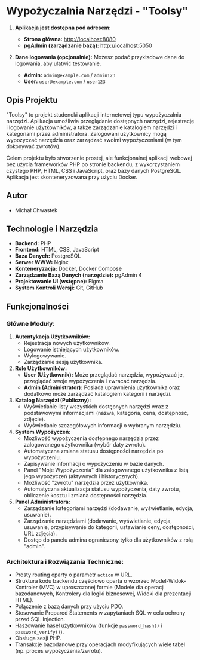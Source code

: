 # Wypożyczalnia Narzędzi - "Toolsy"


1.  **Aplikacja jest dostępna pod adresem:**

    - **Strona główna:** [http://localhost:8080](http://localhost:8080)
    - **pgAdmin (zarządzanie bazą):** [http://localhost:5050](http://localhost:5050)

2.  **Dane logowania (opcjonalnie):**
    Możesz podać przykładowe dane do logowania, aby ułatwić testowanie.
    - **Admin:** `admin@example.com` / `admin123`
    - **User:** `user@example.com` / `user123`

## Opis Projektu

"Toolsy" to projekt studencki aplikacji internetowej typu wypożyczalnia narzędzi. Aplikacja umożliwia przeglądanie dostępnych narzędzi, rejestrację i logowanie użytkowników, a także zarządzanie katalogiem narzędzi i kategoriami przez administratora. Zalogowani użytkownicy mogą wypożyczać narzędzia oraz zarządzać swoimi wypożyczeniami (w tym dokonywać zwrotów).

Celem projektu było stworzenie prostej, ale funkcjonalnej aplikacji webowej bez użycia frameworków PHP po stronie backendu, z wykorzystaniem czystego PHP, HTML, CSS i JavaScript, oraz bazy danych PostgreSQL. Aplikacja jest skonteneryzowana przy użyciu Docker.

## Autor

- Michał Chwastek

## Technologie i Narzędzia

- **Backend:** PHP
- **Frontend:** HTML, CSS, JavaScript
- **Baza Danych:** PostgreSQL
- **Serwer WWW:** Nginx
- **Konteneryzacja:** Docker, Docker Compose
- **Zarządzanie Bazą Danych (narzędzie):** pgAdmin 4
- **Projektowanie UI (wstępne):** Figma
- **System Kontroli Wersji:** Git, GitHub

## Funkcjonalności

### Główne Moduły:

1.  **Autentykacja Użytkowników:**
    - Rejestracja nowych użytkowników.
    - Logowanie istniejących użytkowników.
    - Wylogowywanie.
    - Zarządzanie sesją użytkownika.
2.  **Role Użytkowników:**
    - **User (Użytkownik):** Może przeglądać narzędzia, wypożyczać je, przeglądać swoje wypożyczenia i zwracać narzędzia.
    - **Admin (Administrator):** Posiada uprawnienia użytkownika oraz dodatkowo może zarządzać katalogiem kategorii i narzędzi.
3.  **Katalog Narzędzi (Publiczny):**
    - Wyświetlanie listy wszystkich dostępnych narzędzi wraz z podstawowymi informacjami (nazwa, kategoria, cena, dostępność, zdjęcie).
    - Wyświetlanie szczegółowych informacji o wybranym narzędziu.
4.  **System Wypożyczeń:**
    - Możliwość wypożyczenia dostępnego narzędzia przez zalogowanego użytkownika (wybór daty zwrotu).
    - Automatyczna zmiana statusu dostępności narzędzia po wypożyczeniu.
    - Zapisywanie informacji o wypożyczeniu w bazie danych.
    - Panel "Moje Wypożyczenia" dla zalogowanego użytkownika z listą jego wypożyczeń (aktywnych i historycznych).
    - Możliwość "zwrotu" narzędzia przez użytkownika.
    - Automatyczna aktualizacja statusu wypożyczenia, daty zwrotu, obliczenie kosztu i zmiana dostępności narzędzia.
5.  **Panel Administratora:**
    - Zarządzanie kategoriami narzędzi (dodawanie, wyświetlanie, edycja, usuwanie).
    - Zarządzanie narzędziami (dodawanie, wyświetlanie, edycja, usuwanie, przypisywanie do kategorii, ustawianie ceny, dostępności, URL zdjęcia).
    - Dostęp do panelu admina ograniczony tylko dla użytkowników z rolą "admin".

### Architektura i Rozwiązania Techniczne:

- Prosty routing oparty o parametr `action` w URL.
- Struktura kodu backendu częściowo oparta o wzorzec Model-Widok-Kontroler (MVC) w uproszczonej formie (Modele dla operacji bazodanowych, Kontrolery dla logiki biznesowej, Widoki dla prezentacji HTML).
- Połączenie z bazą danych przy użyciu PDO.
- Stosowanie Prepared Statements w zapytaniach SQL w celu ochrony przed SQL Injection.
- Haszowanie haseł użytkowników (funkcje `password_hash()` i `password_verify()`).
- Obsługa sesji PHP.
- Transakcje bazodanowe przy operacjach modyfikujących wiele tabel (np. proces wypożyczenia/zwrotu).
